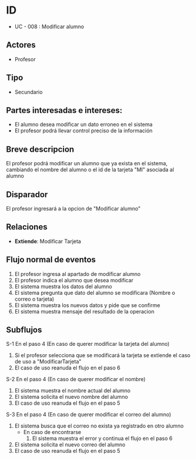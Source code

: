 # ID
- UC - 008 : Modificar alumno
   
## Actores
 * Profesor
    
## Tipo 
 * Secundario
   
## Partes interesadas e intereses:
- El alumno desea modificar un dato erroneo en el sistema 
- El profesor podrá llevar control preciso de la información
  
## Breve descripcion
El profesor podrá modificar un alumno que ya exista en el sistema, cambiando el nombre del alumno o el id de la tarjeta "MI" asociada al alumno

## Disparador
El profesor ingresará a la opcion de "Modificar alumno"

## Relaciones
- **Extiende**: Modificar Tarjeta

## Flujo normal de eventos
1. El profesor ingresa al apartado de modificar alumno
2. El profesor indica el alumno que desea modificar
3. El sistema muestra los datos del alumno
4. El sistema pregunta que dato del alumno se modificara (Nombre o correo o tarjeta)
5. El sistema muestra los nuevos datos y pide que se confirme
6. El sistema muestra mensaje del resultado de la operacion


## Subflujos

S-1 En el paso 4 (En caso de querer modificar la tarjeta del alumno)
  1. Si el profesor selecciona que se modificará la tarjeta se extiende el caso de uso a "ModificarTarjeta"
  2. El caso de uso reanuda el flujo en el paso 6

S-2 En el paso 4 (En caso de querer modificar el nombre)
  1. El sistema muestra el nombre actual del alumno
  1. El sistema solicita el nuevo nombre del alumno
  1. El caso de uso reanuda el flujo en el paso 5

S-3 En el paso 4 (En caso de querer modificar el correo del alumno)
  1. El sistema busca que el correo no exista ya registrado en otro alumno
     - En caso de encontrarse
       1. El sistema muestra el error y continua el flujo en el paso 6
  2. El sistema solicita el nuevo correo del alumno
  3. El caso de uso reanuda el flujo en el paso 5
      
